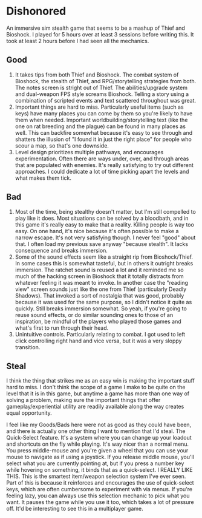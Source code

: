 # Dishonored 

An immersive sim stealth game that seems to be a mashup of Thief and Bioshock. I played for 5 hours over at least 3 sessions before writing this. It took at least 2 hours before I had seen all the mechanics.

## Good
1. It takes tips from both Thief and Bioshock. The combat system of Bioshock, the stealth of Thief, and RPG/storytelling strategies from both. The notes screen is stright out of Thief. The abilities/upgrade system and dual-weapon FPS style screams Bioshock. Telling a story using a combination of scripted events and text scattered throughout was great.
2. Important things are hard to miss. Particularly useful items (such as keys) have many places you can come by them so you're likely to have them when needed. Important worldbuilding/storytelling text (like the one on rat breeding and the plague) can be found in many places as well. This can backfire somewhat because it's easy to see through and shatters the illusion of "I found it in just the right place" for people who scour a map, so that's one downside.
3. Level design prioritizes multiple pathways, and encourages experimentation. Often there are ways under, over, and through areas that are populated with enemies. It's really satisfying to try out different approaches. I could dedicate a lot of time picking apart the levels and what makes them tick.

## Bad
1. Most of the time, being stealthy doesn't matter, but I'm still compelled to play like it does. Most situations can be solved by a bloodbath, and in this game it's really easy to make that a reality. Killing people is way too easy. On one hand, it's nice because it's often possible to make a narrow escape. It's not very satisfying though. I never feel "good" about that. I often load my previous save anyway "because stealth". It lacks consequence and breaks immersion.
2. Some of the sound effects seem like a straight rip from Bioshock/Thief. In some cases this is somewhat tasteful, but in others it outright breaks immersion. The ratchet sound is reused a lot and it reminded me so much of the hacking screen in Bioshock that it totally distracts from whatever feeling it was meant to invoke. In another case the "reading view" screen sounds just like the one from Thief (particularly Deadly Shadows). That invoked a sort of nostalgia that was good, probably because it was used for the same purpose, so I didn't notice it quite as quickly. Still breaks immersion somewhat. So yeah, if you're going to reuse sound effects, or do similar sounding ones to those of an inspiration, be mindful of the players who played those games and what's first to run through their head.
3. Unintuitive controls. Particularly relating to combat. I got used to left click controlling right hand and vice versa, but it was a very sloppy transition.

## Steal

I think the thing that strikes me as an easy win is making the important stuff hard to miss. I don't think the scope of a game I make to be quite on the level that it is in this game, but anytime a game has more than one way of solving a problem, making sure the important things that offer gameplay/experiential utility are readily available along the way creates equal opportunity.

I feel like my Goods/Bads here were not as good as they could have been, and there is actually one other thing I want to mention that I'd steal. The Quick-Select feature. It's a system where you can change up your loadout and shortcuts on the fly while playing. It's way nicer than a normal menu. You press middle-mouse and you're given a wheel that you can use your mouse to navigate as if using a joystick. If you release middle mouse, you'll select what you are currently pointing at, but if you press a number key while hovering on something, it binds that as a quick-select. I REALLY LIKE THIS. This is the smartest item/weapon selection system I've ever seen. Part of this is because it reinforces and encourages the use of quick-select keys, which are often cumbersome to experiment with via menus. If you're feeling lazy, you can always use this selection mechanic to pick what you want. It pauses the game while you use it too, which takes a lot of pressure off. It'd be interesting to see this in a multiplayer game.
